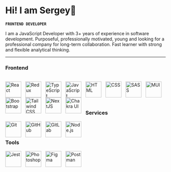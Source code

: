 # Hi! I am Sergey👋

**`FRONTEND DEVELOPER`**

I am a JavaScript Developer with 3+
years of experience in software
development. Purposeful,
professionally motivated, young and
looking for a professional company
for long-term collaboration. Fast
learner with strong and flexible
analytical thinking.

---

### Frontend
<br/>
<img align="left" alt="React" width="50px" style="padding-right:10px;" src="https://cdn.jsdelivr.net/gh/devicons/devicon/icons/react/react-original.svg" />
<img align="left" alt="Redux" width="50px" style="padding-right:10px;" src="https://cdn.jsdelivr.net/gh/devicons/devicon/icons/redux/redux-original.svg" />
<img align="left" alt="TypeScript" width="50px" style="padding-right:10px;" src="https://cdn.jsdelivr.net/gh/devicons/devicon/icons/typescript/typescript-plain.svg" />
<img align="left" alt="JavaScript" width="50px" style="padding-right:10px;" src="https://cdn.jsdelivr.net/gh/devicons/devicon/icons/javascript/javascript-plain.svg" />
<img align="left" alt="HTML" width="50px" style="padding-right:10px;" src="https://cdn.jsdelivr.net/gh/devicons/devicon/icons/html5/html5-plain.svg" />
<img align="left" alt="CSS" width="50px" style="padding-right:10px;" src="https://cdn.jsdelivr.net/gh/devicons/devicon/icons/css3/css3-plain.svg" />
<img align="left" alt="SASS" width="50px" style="padding-right:10px;" src="https://cdn.jsdelivr.net/gh/devicons/devicon/icons/sass/sass-original.svg" />
<img align="left" alt="MUI" width="50px" style="padding-right:10px;" src="https://cdn.jsdelivr.net/gh/devicons/devicon/icons/materialui/materialui-original.svg" />
<img align="left" width="50px" style="padding-right:10px;" src="https://profilinator.rishav.dev/skills-assets/bootstrap-plain.svg" alt="Bootstrap"  />
<img align="left" width="50px" style="padding-right:10px;" src="https://profilinator.rishav.dev/skills-assets/tailwindcss.svg" alt="Tailwind CSS"  />
<img align="left" width="50px" style="padding-right:10px;" src="https://profilinator.rishav.dev/skills-assets/nextjs.png" alt="NextJS"  />
<img align="left" width="50px" style="padding-right:10px;" src="https://profilinator.rishav.dev/skills-assets/chakraui.png" alt="Chakra UI" /><br/>

<br/><br/>


### Services

<img align="left" style="padding-right:10px;" alt="Git" width="50px"  src="https://cdn.jsdelivr.net/gh/devicons/devicon/icons/git/git-original.svg" />
<img align="left" style="padding-right:10px;" alt="GitHub" width="50px"  src="https://user-images.githubusercontent.com/67447840/220037637-cff5669e-da0e-45de-98f1-cdf5b67fff26.png" />
<img align="left" style="padding-right:10px;" src="https://profilinator.rishav.dev/skills-assets/gitlab.svg" alt="GitLab" width="50px" />
<img align="left" style="padding-right:10px;" src="https://profilinator.rishav.dev/skills-assets/nodejs-original-wordmark.svg" alt="Node.js" width="50" /><br/>

<br/>

### Tools

<img align="left" style="padding-right:10px;" src="https://profilinator.rishav.dev/skills-assets/jest.svg" alt="Jest" width="50" />
<img align="left" style="padding-right:10px;" src="https://profilinator.rishav.dev/skills-assets/photoshop-plain.svg" alt="Photoshop" width="50" />
<img align="left" style="padding-right:10px;" src="https://profilinator.rishav.dev/skills-assets/figma-icon.svg" alt="Figma" width="50" />
<img align="left" style="padding-right:10px;" alt="Postman" width="50px" src="https://user-images.githubusercontent.com/67447840/220038329-e5213d83-ec34-4a82-9647-1b70ff8f2bfe.png" /><br/>
